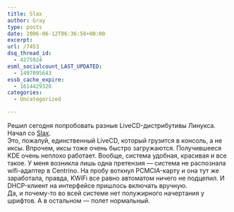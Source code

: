 ```yaml
---
title: Slax
author: Gray
type: posts
date: 2006-06-12T06:36:58+00:00
excerpt:
url: /7453
dsq_thread_id:
  - 4275924
esml_socialcount_LAST_UPDATED:
  - 1497095643
essb_cache_expire:
  - 1614429328
categories:
  - Uncategorized

---
```








Решил сегодня попробовать разные LiveCD-дистрибутивы Линукса. Начал со [Slax][1].  
Это, пожалуй, единственный LiveCD, который грузится в консоль, а не иксы. Впрочем, иксы тоже очень быстро загружаются. Получившееся KDE очень неплохо работает. Вообще, система удобная, красивая и все такое. У меня возникла лишь одна претензия &#8212; система не распознала wifi-адаптер в Centrino. На пробу воткнул PCMCIA-карту и она тут же заработала, правда, KWiFi все равно автоматом ничего не подцепил. И DHCP-клиент на интерфейсе пришлось включать вручную.  
Да, и почему-то во всей системе нет полужирного начертания у шрифтов. А в остальном &#8212; полет нормальный.

 [1]: http://www.slax.org/